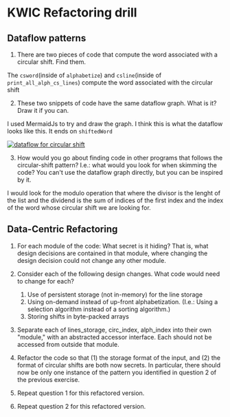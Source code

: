 # KWIC Refactoring drill

## Dataflow patterns

1. There are two pieces of code that compute the word associated with a circular shift. Find them.

  The `csword`(inside of `alphabetize`) and `csline`(inside of `print_all_alph_cs_lines`) compute the word associated with the circular shift

2. These two snippets of code have the same dataflow graph. What is it? Draw it if you can.

  I used MermaidJs to try and draw the graph. I think this is what the  dataflow looks like this. It ends on `shiftedWord`

[![dataflow for circular shift](https://mermaid.ink/img/eyJjb2RlIjoiZ3JhcGggVERcbiAgICBsaW5lcyBcbiAgICB3b3JkX25vXG4gICAgc2hpZnQgLS0-IFNwbGl0KChkZXN0cnVjdHVyZSkpXG4gICAgU3BsaXQgLS0-IGxpbmVfbm9cbiAgICBTcGxpdCAtLT4gZmlyc3Rfd29yZF9ub1xuICAgIGZpcnN0X3dvcmRfbm8gLS0-ICsoKCspKVxuICAgIHdvcmRfbm8gLS0-ICsoKCspKVxuICAgICsoKCspKSAtLT4gbW9kKCglKSlcbiAgICBsaW5lcyAtLT4gaW5kZXhPZkxpbmVcbiAgICBsaW5lX25vIC0tPiBpbmRleE9mTGluZVxuICAgIGluZGV4T2ZMaW5lIC0tPiBsaW5lXG4gICAgbGluZSAtLT4gbGVuKChsZW4pKVxuICAgIGxlbiAtLT4gbW9kXG4gICAgbW9kIC0tPiBzaGlmdEluZGV4XG4gICAgbGluZXMgLS0-IGxpbmVfbm9cbiAgICBzaGlmdEluZGV4IC0tPiBsaW5lXG4gICAgbGluZSAtLT4gc2hpZnRlZFdvcmRcbiAgICBcbiIsIm1lcm1haWQiOnsidGhlbWUiOiJkZWZhdWx0In0sInVwZGF0ZUVkaXRvciI6ZmFsc2V9)](https://mermaid-js.github.io/mermaid-live-editor/#/edit/eyJjb2RlIjoiZ3JhcGggVERcbiAgICBsaW5lcyBcbiAgICB3b3JkX25vXG4gICAgc2hpZnQgLS0-IFNwbGl0KChkZXN0cnVjdHVyZSkpXG4gICAgU3BsaXQgLS0-IGxpbmVfbm9cbiAgICBTcGxpdCAtLT4gZmlyc3Rfd29yZF9ub1xuICAgIGZpcnN0X3dvcmRfbm8gLS0-ICsoKCspKVxuICAgIHdvcmRfbm8gLS0-ICsoKCspKVxuICAgICsoKCspKSAtLT4gbW9kKCglKSlcbiAgICBsaW5lcyAtLT4gaW5kZXhPZkxpbmVcbiAgICBsaW5lX25vIC0tPiBpbmRleE9mTGluZVxuICAgIGluZGV4T2ZMaW5lIC0tPiBsaW5lXG4gICAgbGluZSAtLT4gbGVuKChsZW4pKVxuICAgIGxlbiAtLT4gbW9kXG4gICAgbW9kIC0tPiBzaGlmdEluZGV4XG4gICAgbGluZXMgLS0-IGxpbmVfbm9cbiAgICBzaGlmdEluZGV4IC0tPiBsaW5lXG4gICAgbGluZSAtLT4gc2hpZnRlZFdvcmRcbiAgICBcbiIsIm1lcm1haWQiOnsidGhlbWUiOiJkZWZhdWx0In0sInVwZGF0ZUVkaXRvciI6ZmFsc2V9)



3. How would you go about finding code in other programs that follows the circular-shift pattern? I.e.: what would you look for when skimming the code? You can't use the dataflow graph directly, but you can be inspired by it.

I would look for the modulo operation that where the divisor is the lenght of the list and the dividend is the sum of indices of the first index and the index of the word whose circular shift we are looking for.


## Data-Centric Refactoring

1. For each module of the code: What secret is it hiding? That is, what design decisions are contained in that module, where changing the design decision could not change any other module.



2. Consider each of the following design changes. What code would need to change for each?
   1. Use of persistent storage (not in-memory) for the line storage
   2. Using on-demand instead of up-front alphabetization. (I.e.: Using a selection algorithm instead of a sorting algorithm.)
   3. Storing shifts in byte-packed arrays



3. Separate each of lines_storage, circ_index, alph_index into their own "module," with an abstracted accessor interface. Each should not be accessed from outside that module.



4. Refactor the code so that (1) the storage format of the input, and (2) the format of circular shifts are both now secrets. In particular, there should now be only one instance of the pattern you identified in question 2 of the previous exercise.



5. Repeat question 1 for this refactored version.



6. Repeat question 2 for this refactored version.


